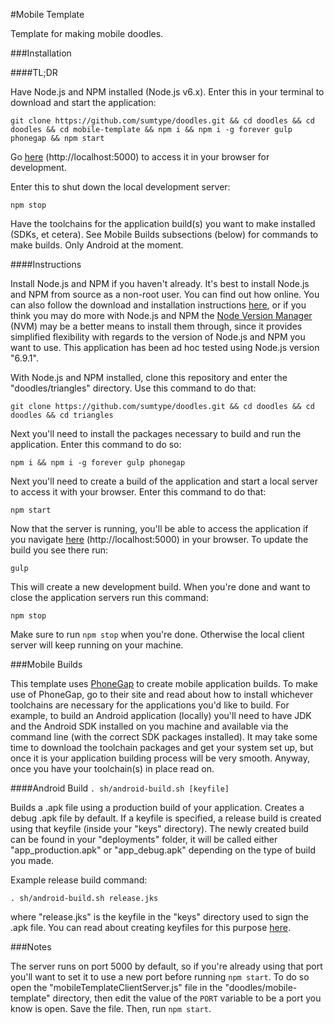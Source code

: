 #Mobile Template

Template for making mobile doodles.

###Installation

####TL;DR

Have Node.js and NPM installed (Node.js v6.x).  Enter this in your terminal to download and start the application:

`git clone https://github.com/sumtype/doodles.git && cd doodles && cd doodles && cd mobile-template && npm i && npm i -g forever gulp phonegap && npm start`

Go [here](http://localhost:5000) (http://localhost:5000) to access it in your browser for development.

Enter this to shut down the local development server:

`npm stop`

Have the toolchains for the application build(s) you want to make installed (SDKs, et cetera).  See Mobile Builds subsections (below) for commands to make builds.  Only Android at the moment.

####Instructions

Install Node.js and NPM if you haven't already.  It's best to install Node.js and NPM from source as a non-root user.  You can find out how online.  You can also follow the download and installation instructions [here](https://nodejs.org/en/), or if you think you may do more with Node.js and NPM the [Node Version Manager](https://github.com/creationix/nvm) (NVM) may be a better means to install them through, since it provides simplified flexibility with regards to the version of Node.js and NPM you want to use.  This application has been ad hoc tested using Node.js version "6.9.1".

With Node.js and NPM installed, clone this repository and enter the "doodles/triangles" directory.  Use this command to do that:

`git clone https://github.com/sumtype/doodles.git && cd doodles && cd doodles && cd triangles`

Next you'll need to install the packages necessary to build and run the application.  Enter this command to do so:

`npm i && npm i -g forever gulp phonegap`

Next you'll need to create a build of the application and start a local server to access it with your browser.  Enter this command to do that:

`npm start`

Now that the server is running, you'll be able to access the application if you navigate [here](http://localhost:5000) (http://localhost:5000) in your browser.  To update the build you see there run:

`gulp`

This will create a new development build.  When you're done and want to close the application servers run this command:

`npm stop`

Make sure to run `npm stop` when you're done.  Otherwise the local client server will keep running on your machine.

###Mobile Builds

This template uses [PhoneGap](http://phonegap.com) to create mobile application builds.  To make use of PhoneGap, go to their site and read about how to install whichever toolchains are necessary for the applications you'd like to build.  For example, to build an Android application (locally) you'll need to have JDK and the Android SDK installed on you machine and available via the command line (with the correct SDK packages installed).  It may take some time to download the toolchain packages and get your system set up, but once it is your application building process will be very smooth.  Anyway, once you have your toolchain(s) in place read on.

####Android Build `. sh/android-build.sh [keyfile]`

Builds a .apk file using a production build of your application.  Creates a debug .apk file by default.  If a keyfile is specified, a release build is created using that keyfile (inside your "keys" directory).  The newly created build can be found in your "deployments" folder, it will be called either "app_production.apk" or "app_debug.apk" depending on the type of build you made.

Example release build command:

`. sh/android-build.sh release.jks`

where "release.jks" is the keyfile in the "keys" directory used to sign the .apk file.  You can read about creating keyfiles for this purpose [here](http://docs.phonegap.com/phonegap-build/signing/android/).

###Notes

The server runs on port 5000 by default, so if you're already using that port you'll want to set it to use a new port before running `npm start`.  To do so open the "mobileTemplateClientServer.js" file in the "doodles/mobile-template" directory, then edit the value of the `PORT` variable to be a port you know is open.  Save the file.  Then, run `npm start`.
